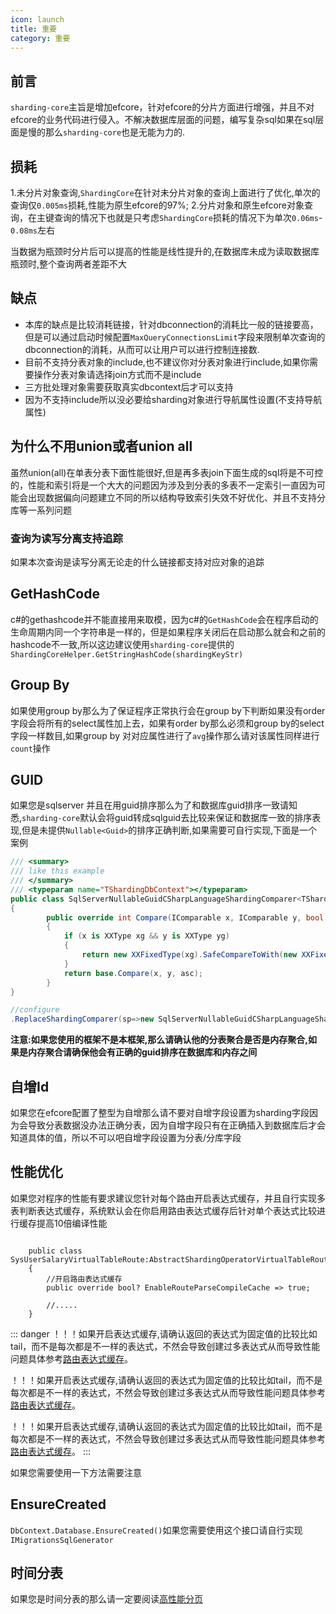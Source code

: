 ```yaml
---
icon: launch
title: 重要
category: 重要
---
```


## 前言
`sharding-core`主旨是增加efcore，针对efcore的分片方面进行增强，并且不对efcore的业务代码进行侵入。不解决数据库层面的问题，编写复杂sql如果在sql层面是慢的那么`sharding-core`也是无能为力的.

## 损耗
1.未分片对象查询,`ShardingCore`在针对未分片对象的查询上面进行了优化,单次的查询仅`0.005ms`损耗,性能为原生efcore的97%;
2.分片对象和原生efcore对象查询，在主键查询的情况下也就是只考虑`ShardingCore`损耗的情况下为单次`0.06ms`-`0.08ms`左右

当数据为瓶颈时分片后可以提高的性能是线性提升的,在数据库未成为读取数据库瓶颈时,整个查询两者差距不大

## 缺点
- 本库的缺点是比较消耗链接，针对dbconnection的消耗比一般的链接要高，但是可以通过启动时候配置`MaxQueryConnectionsLimit`字段来限制单次查询的dbconnection的消耗，从而可以让用户可以进行控制连接数.
- 目前不支持分表对象的include,也不建议你对分表对象进行include,如果你需要操作分表对象请选择join方式而不是include
- 三方批处理对象需要获取真实dbcontext后才可以支持
- 因为不支持include所以没必要给sharding对象进行导航属性设置(不支持导航属性)

## 为什么不用union或者union all
虽然union(all)在单表分表下面性能很好,但是再多表join下面生成的sql将是不可控的，性能和索引将是一个大大的问题因为涉及到分表的多表不一定索引一直因为可能会出现数据偏向问题建立不同的所以结构导致索引失效不好优化、并且不支持分库等一系列问题

### 查询为读写分离支持追踪
如果本次查询是读写分离无论走的什么链接都支持对应对象的追踪

## GetHashCode
c#的gethashcode并不能直接用来取模，因为c#的`GetHashCode`会在程序启动的生命周期内同一个字符串是一样的，但是如果程序关闭后在启动那么就会和之前的hashcode不一致,所以这边建议使用`sharding-core`提供的`ShardingCoreHelper.GetStringHashCode(shardingKeyStr)`

## Group By

如果使用group by那么为了保证程序正常执行会在group by下判断如果没有order字段会将所有的select属性加上去，如果有order by那么必须和group by的select字段一样数目,如果group by 对对应属性进行了`avg`操作那么请对该属性同样进行`count`操作

## GUID
如果您是sqlserver 并且在用guid排序那么为了和数据库guid排序一致请知悉,`sharding-core`默认会将guid转成sqlguid去比较来保证和数据库一致的排序表现,但是未提供`Nullable<Guid>`的排序正确判断,如果需要可自行实现,下面是一个案例
```csharp
/// <summary>
/// like this example
/// </summary>
/// <typeparam name="TShardingDbContext"></typeparam>
public class SqlServerNullableGuidCSharpLanguageShardingComparer<TShardingDbContext>:CSharpLanguageShardingComparer<TShardingDbContext> where TShardingDbContext : DbContext, IShardingDbContext
{
        public override int Compare(IComparable x, IComparable y, bool asc)
        {
            if (x is XXType xg && y is XXType yg)
            {
                return new XXFixedType(xg).SafeCompareToWith(new XXFixedType(yg), asc);
            }
            return base.Compare(x, y, asc);
        }
}

//configure
.ReplaceShardingComparer(sp=>new SqlServerNullableGuidCSharpLanguageShardingComparer<DefaultShardingDbContext>())
```
**注意:如果您使用的框架不是本框架,那么请确认他的分表聚合是否是内存聚合,如果是内存聚合请确保他会有正确的guid排序在数据库和内存之间**

## 自增Id
如果您在efcore配置了整型为自增那么请不要对自增字段设置为sharding字段因为会导致分表数据没办法正确分表，因为自增字段只有在正确插入到数据库后才会知道具体的值，所以不可以吧自增字段设置为分表/分库字段

## 性能优化
如果您对程序的性能有要求建议您针对每个路由开启表达式缓存，并且自行实现多表判断表达式缓存，系统默认会在你启用路由表达式缓存后针对单个表达式比较进行缓存提高10倍编译性能

```csharps

    public class SysUserSalaryVirtualTableRoute:AbstractShardingOperatorVirtualTableRoute<SysUserSalary,int>
    {
        //开启路由表达式缓存
        public override bool? EnableRouteParseCompileCache => true;

        //.....
    }
```


::: danger
！！！如果开启表达式缓存,请确认返回的表达式为固定值的比较比如tail，而不是每次都是不一样的表达式，不然会导致创建过多表达式从而导致性能问题具体参考[路由表达式缓存](/sharding-core-doc/adv/route-parse-compile-cache)。

！！！如果开启表达式缓存,请确认返回的表达式为固定值的比较比如tail，而不是每次都是不一样的表达式，不然会导致创建过多表达式从而导致性能问题具体参考[路由表达式缓存](/sharding-core-doc/adv/route-parse-compile-cache)。

！！！如果开启表达式缓存,请确认返回的表达式为固定值的比较比如tail，而不是每次都是不一样的表达式，不然会导致创建过多表达式从而导致性能问题具体参考[路由表达式缓存](/sharding-core-doc/adv/route-parse-compile-cache)。
:::

如果您需要使用一下方法需要注意
## EnsureCreated
`DbContext.Database.EnsureCreated()`如果您需要使用这个接口请自行实现`IMigrationsSqlGenerator`

## 时间分表
如果您是时间分表的那么请一定要阅读[高性能分页](/sharding-core-doc/adv/pagination)